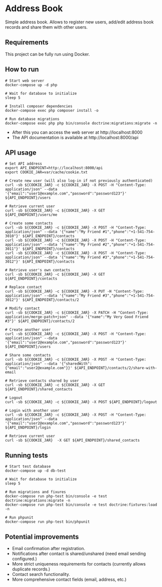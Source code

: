 # Address Book

Simple address book. Allows to register new users, add/edit address book records and share them with other users.


## Requirements

This project can be fully run using Docker.

## How to run

```shell script
# Start web server
docker-compose up -d php

# Wait for database to initialize
sleep 5

# Install composer dependencies
docker-compose exec php composer install -o

# Run database migrations
docker-compose exec php php bin/console doctrine:migrations:migrate -n
```

 * After this you can access the web server at http://localhost:8000
 * The API documentation is available at http://localhost:8000/api

## API usage

```shell script
# Set API address
export API_ENDPOINT=http://localhost:8000/api
export COOKIE_JAR=var/cache/cookie.txt

# Create new user (will also log-in if not previously authenticated)
curl -sb ${COOKIE_JAR} -c ${COOKIE_JAR} -X POST -H "Content-Type: application/json" --data '{"email":"user1@example.com","password":"password123"}' ${API_ENDPOINT}/users

# Retrieve current user
curl -sb ${COOKIE_JAR} -c ${COOKIE_JAR} -X GET ${API_ENDPOINT}/users/me

# Create some contacts
curl -sb ${COOKIE_JAR} -c ${COOKIE_JAR} -X POST -H "Content-Type: application/json" --data '{"name":"My Friend #1","phone":"+1-541-754-3010"}' ${API_ENDPOINT}/contacts
curl -sb ${COOKIE_JAR} -c ${COOKIE_JAR} -X POST -H "Content-Type: application/json" --data '{"name":"My Friend #2","phone":"+1-541-754-3011"}' ${API_ENDPOINT}/contacts
curl -sb ${COOKIE_JAR} -c ${COOKIE_JAR} -X POST -H "Content-Type: application/json" --data '{"name":"My Friend #3","phone":"+1-541-754-3012"}' ${API_ENDPOINT}/contacts

# Retrieve user's own contacts
curl -sb ${COOKIE_JAR} -c ${COOKIE_JAR} -X GET ${API_ENDPOINT}/contacts

# Replace contact
curl -sb ${COOKIE_JAR} -c ${COOKIE_JAR} -X PUT -H "Content-Type: application/json" --data '{"name":"My Friend #3","phone":"+1-541-754-3012"}' ${API_ENDPOINT}/contacts/2

# Modify contact
curl -sb ${COOKIE_JAR} -c ${COOKIE_JAR} -X PATCH -H "Content-Type: application/merge-patch+json" --data '{"name":"My Very Good Friend #3"}' ${API_ENDPOINT}/contacts/2

# Create another user
curl -sb ${COOKIE_JAR} -c ${COOKIE_JAR} -X POST -H "Content-Type: application/json" --data '{"email":"user2@example.com","password":"password123"}' ${API_ENDPOINT}/users

# Share some contacts
curl -sb ${COOKIE_JAR} -c ${COOKIE_JAR} -X POST -H "Content-Type: application/json" --data '{"sharedWith":{"email":"user2@example.com"}}' ${API_ENDPOINT}/contacts/2/share-with-email

# Retrieve contacts shared by user
curl -sb ${COOKIE_JAR} -c ${COOKIE_JAR} -X GET ${API_ENDPOINT}/shared_contacts

# Logout
curl -sb ${COOKIE_JAR} -c ${COOKIE_JAR} -X POST ${API_ENDPOINT}/logout

# Login with another user
curl -sb ${COOKIE_JAR} -c ${COOKIE_JAR} -X POST -H "Content-Type: application/json" --data '{"email":"user2@example.com","password":"password123"}' ${API_ENDPOINT}/login

# Retrieve current user
curl -sb ${COOKIE_JAR}  -X GET ${API_ENDPOINT}/shared_contacts
```

## Running tests
```shell script
# Start test database
docker-compose up -d db-test

# Wait for database to initialize
sleep 5

# Run migrations and fixures
docker-compose run php-test bin/console -e test doctrine:migrations:migrate -n
docker-compose run php-test bin/console -e test doctrine:fixtures:load -n

# Run phpunit
docker-compose run php-test bin/phpunit
```

## Potential improvements

 * Email confirmation after registration.
 * Notifications after contact is shared/unshared (need email sending configured.)
 * More strict uniqueness requirements for contacts (currently allows duplicate records.)
 * Contact search functionality.
 * More comprehensive contact fields (email, address, etc.)
